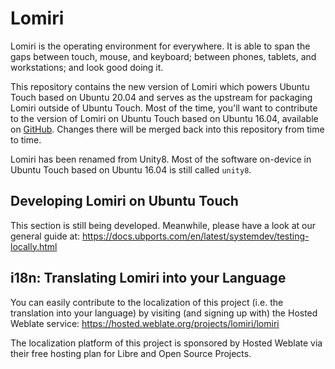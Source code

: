 # Lomiri

Lomiri is the operating environment for everywhere. It is able to span the gaps between touch, mouse, and keyboard; between phones, tablets, and workstations; and look good doing it.

This repository contains the new version of Lomiri which powers Ubuntu Touch based on Ubuntu 20.04 and serves as the upstream for packaging Lomiri outside of Ubuntu Touch. Most of the time, you'll want to contribute to the version of Lomiri on Ubuntu Touch based on Ubuntu 16.04, available on [GitHub](https://github.com/ubports/unity8). Changes there will be merged back into this repository from time to time.

Lomiri has been renamed from Unity8. Most of the software on-device in Ubuntu Touch based on Ubuntu 16.04 is still called `unity8`.

## Developing Lomiri on Ubuntu Touch

This section is still being developed. Meanwhile, please have a look at our general guide at: https://docs.ubports.com/en/latest/systemdev/testing-locally.html

<!--- clickable support needs update when clickable supports Focal.
Lomiri can be built and its test suite run using [`clickable`](https://clickable-ut.dev). This is a convenient method to try out most graphical changes to Lomiri without an annoying redeployment process. If you wish to test your changes on your device or make changes that are more difficult to test without real hardware, check out [Making changes and testing locally on the UBports documentation](https://docs.ubports.com/en/latest/systemdev/testing-locally.html). If not, read on.

Before you start, [install Clickable](https://clickable-ut.dev/en/latest/install.html).

Now, clone this repository to your computer: `git clone https://github.com/ubports/unity8.git`

Move into this directory: `cd unity8`

Now you can use the full suite of tools provided by this repository's [clickable.json](clickable.json). For example:

* `clickable ide qtcreator` will open QtCreator with this repository open as a project. You can edit and build the project this way, but running the tests will be a bit difficult.
* `clickable build --libs --debug` will build Lomiri in the same environment as it would receive in Ubuntu Touch.
* `clickable test --libs` will run the entire Lomiri test suite. This test suite includes graphical tests (which are run on a virtual, invisible desktop) and non-graphical unit tests. These tests make sure Lomiri functions as prescribed and prevents new bugs from being added. You should run them before you create a PR on this repository. This command takes about 7 minutes on an Intel i7-8550U, so plan your time accordingly and use the next two options to reduce the number of times you need to run the whole test suite...
* `clickable ide 'cd build/x86_64-linux-gnu/unity8/ && make tryShell'` and similar commands that replace the `Shell` with another test target defined in [tests/qmltests/CMakeLists.txt](tests/qmltests/CMakeLists.txt) allow trying out some Lomiri components in a mock environment. You can use this to try out your changes to Lomiri as you develop.
* `clickable ide 'cd build/x86_64-linux-gnu/unity8/ && make xvfbtestShell'` and similar commands that replace the `Shell` with another test target defined in [tests/qmltests/CMakeLists.txt](tests/qmltests/CMakeLists.txt) allow running a single TestCase. You can remove the `xvfb` part of the make target to run the test case graphically, which might help you see what is causing the test to fail.
--->

## i18n: Translating Lomiri into your Language

You can easily contribute to the localization of this project (i.e. the
translation into your language) by visiting (and signing up with) the
Hosted Weblate service:
https://hosted.weblate.org/projects/lomiri/lomiri

The localization platform of this project is sponsored by Hosted Weblate
via their free hosting plan for Libre and Open Source Projects.
